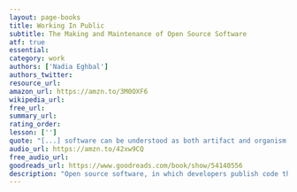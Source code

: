 ```yaml
---
layout: page-books
title: Working In Public
subtitle: The Making and Maintenance of Open Source Software
atf: true
essential: 
category: work
authors: ['Nadia Eghbal']
authors_twitter: 
resource_url: 
amazon_url: https://amzn.to/3M0OXF6
wikipedia_url: 
free_url: 
summary_url: 
rating_order: 
lesson: ['']
quote: "[...] software can be understood as both artifact and organism. The rules of the 'information economy,' like patents and licenses, lend themselves well to commoditized content, but when content is a living organism its value is better measured in terms of people and relationships."
audio_url: https://amzn.to/42xw9CQ
free_audio_url: 
goodreads_url: https://www.goodreads.com/book/show/54140556
description: "Open source software, in which developers publish code that anyone can use, has long served as a bellwether for other online behavior. In the late 1990s, it provided an optimistic model for public collaboration, but in the last 20 years it’s shifted to solo operators who write and publish code that's consumed by millions.  In Working in Public, Nadia Eghbal takes an inside look at modern open source software development, its evolution over the last two decades, and its ramifications for an internet reorienting itself around individual creators. Eghbal, who interviewed hundreds of developers while working to improve their experience at GitHub, argues that modern open source offers us a model through which to understand the challenges faced by online creators."
---
```


